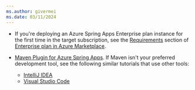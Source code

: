 ```yaml
---
ms.author: givermei
ms.date: 03/11/2024
---
```


- If you're deploying an Azure Spring Apps Enterprise plan instance for the first time in the target subscription, see the [Requirements](/azure/spring-apps/enterprise/how-to-enterprise-marketplace-offer#requirements) section of [Enterprise plan in Azure Marketplace](/azure/spring-apps/enterprise/how-to-enterprise-marketplace-offer).
- [Maven Plugin for Azure Spring Apps](https://github.com/microsoft/azure-maven-plugins/wiki/Azure-Spring-Apps). If Maven isn't your preferred development tool, see the following similar tutorials that use other tools:

  - [IntelliJ IDEA](/azure/spring-apps/enterprise/how-to-intellij-deploy-apps)
  - [Visual Studio Code](https://code.visualstudio.com/docs/java/java-spring-apps)
